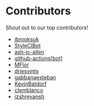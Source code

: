 # Contributors

Shout out to our top contributors!

- [jbrooksuk](https://api.github.com/users/jbrooksuk)
- [StyleCIBot](https://api.github.com/users/StyleCIBot)
- [ash-jc-allen](https://api.github.com/users/ash-jc-allen)
- [github-actions[bot]](https://api.github.com/users/github-actions%5Bbot%5D)
- [MFlor](https://api.github.com/users/MFlor)
- [driesvints](https://api.github.com/users/driesvints)
- [gabbanaesteban](https://api.github.com/users/gabbanaesteban)
- [KevinBatdorf](https://api.github.com/users/KevinBatdorf)
- [clemblanco](https://api.github.com/users/clemblanco)
- [izshreyansh](https://api.github.com/users/izshreyansh)

